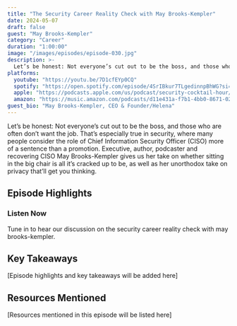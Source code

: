 ```yaml
---
title: "The Security Career Reality Check with May Brooks-Kempler"
date: 2024-05-07
draft: false
guest: "May Brooks-Kempler"
category: "Career"
duration: "1:00:00"
image: "/images/episodes/episode-030.jpg"
description: >-
  Let’s be honest: Not everyone’s cut out to be the boss, and those who are often don’t want the job. That’s especially true in security, where many people consider the role of Chief Information Security Officer (CISO) more of a sentence than a promotion. Executive, author, podcaster and recovering CISO May Brooks-Kempler gives us her take on whether sitting in the big chair is all it’s cracked up to be, as well as her unorthodox take on privacy that’ll get you thinking.
platforms:
  youtube: "https://youtu.be/7D1cfEYp0CQ"
  spotify: "https://open.spotify.com/episode/4SrIBkur7TLgedinnpBhWG?si=d413051c5cb4464a"
  apple: "https://podcasts.apple.com/us/podcast/security-cocktail-hour/id1679376200?i=1000654809945"
  amazon: "https://music.amazon.com/podcasts/d11e431a-f7b1-4bb0-8671-024afce9ade6/security-cocktail-hour"
guest_bio: "May Brooks-Kempler, CEO & Founder/Helena"
---
```


Let’s be honest: Not everyone’s cut out to be the boss, and those who are often don’t want the job. That’s especially true in security, where many people consider the role of Chief Information Security Officer (CISO) more of a sentence than a promotion. Executive, author, podcaster and recovering CISO May Brooks-Kempler gives us her take on whether sitting in the big chair is all it’s cracked up to be, as well as her unorthodox take on privacy that’ll get you thinking.

## Episode Highlights

### Listen Now

Tune in to hear our discussion on the security career reality check with may brooks-kempler.

## Key Takeaways

[Episode highlights and key takeaways will be added here]

## Resources Mentioned

[Resources mentioned in this episode will be listed here]




